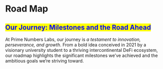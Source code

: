 # Road Map

## <mark style="color:blue;">Our Journey: Milestones and the Road Ahead</mark>

At Prime Numbers Labs, our journey is _a testament to innovation, perseverance, and growth_. From a bold idea conceived in 2021 by a visionary university student to a thriving intercontinental DeFi ecosystem, our roadmap highlights the significant milestones we’ve achieved and the ambitious goals we’re striving toward.
